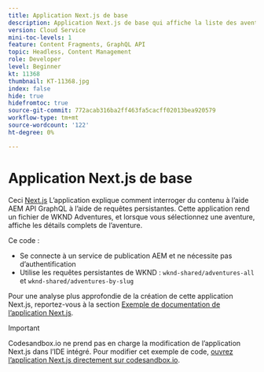 ```yaml
---
title: Application Next.js de base
description: Application Next.js de base qui affiche la liste des aventures WKND et leurs détails
version: Cloud Service
mini-toc-levels: 1
feature: Content Fragments, GraphQL API
topic: Headless, Content Management
role: Developer
level: Beginner
kt: 11368
thumbnail: KT-11368.jpg
index: false
hide: true
hidefromtoc: true
source-git-commit: 772acab316ba2ff463fa5cacff02013bea920579
workflow-type: tm+mt
source-wordcount: '122'
ht-degree: 0%

---
```



# Application Next.js de base

Ceci [Next.js](https://nextjs.org/) L’application explique comment interroger du contenu à l’aide AEM API GraphQL à l’aide de requêtes persistantes. Cette application rend un fichier de WKND Adventures, et lorsque vous sélectionnez une aventure, affiche les détails complets de l’aventure.

Ce code :

+ Se connecte à un service de publication AEM et ne nécessite pas d’authentification
+ Utilise les requêtes persistantes de WKND : `wknd-shared/adventures-all` et `wknd-shared/adventures-by-slug`

Pour une analyse plus approfondie de la création de cette application Next.js, reportez-vous à la section [Exemple de documentation de l’application Next.js](../example-apps/next-js.md).

>[!IMPORTANT]
>
> Codesandbox.io ne prend pas en charge la modification de l’application Next.js dans l’IDE intégré. Pour modifier cet exemple de code, [ouvrez l’application Next.js directement sur codesandbox.io](https://codesandbox.io/s/wknd-next-js-app-u8x5f8).
